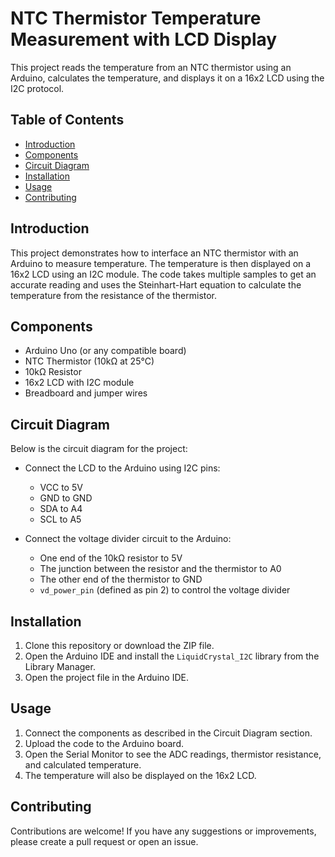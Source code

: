 # NTC Thermistor Temperature Measurement with LCD Display

This project reads the temperature from an NTC thermistor using an Arduino, calculates the temperature, and displays it on a 16x2 LCD using the I2C protocol.

## Table of Contents
- [Introduction](#introduction)
- [Components](#components)
- [Circuit Diagram](#circuit-diagram)
- [Installation](#installation)
- [Usage](#usage)
- [Contributing](#contributing)

## Introduction
This project demonstrates how to interface an NTC thermistor with an Arduino to measure temperature. The temperature is then displayed on a 16x2 LCD using an I2C module. The code takes multiple samples to get an accurate reading and uses the Steinhart-Hart equation to calculate the temperature from the resistance of the thermistor.

## Components
- Arduino Uno (or any compatible board)
- NTC Thermistor (10kΩ at 25°C)
- 10kΩ Resistor
- 16x2 LCD with I2C module
- Breadboard and jumper wires

## Circuit Diagram
Below is the circuit diagram for the project:

- Connect the LCD to the Arduino using I2C pins:
  - VCC to 5V
  - GND to GND
  - SDA to A4
  - SCL to A5

- Connect the voltage divider circuit to the Arduino:
  - One end of the 10kΩ resistor to 5V
  - The junction between the resistor and the thermistor to A0
  - The other end of the thermistor to GND
  - `vd_power_pin` (defined as pin 2) to control the voltage divider

## Installation
1. Clone this repository or download the ZIP file.
2. Open the Arduino IDE and install the `LiquidCrystal_I2C` library from the Library Manager.
3. Open the project file in the Arduino IDE.

## Usage
1. Connect the components as described in the Circuit Diagram section.
2. Upload the code to the Arduino board.
3. Open the Serial Monitor to see the ADC readings, thermistor resistance, and calculated temperature.
4. The temperature will also be displayed on the 16x2 LCD.

## Contributing
Contributions are welcome! If you have any suggestions or improvements, please create a pull request or open an issue.
